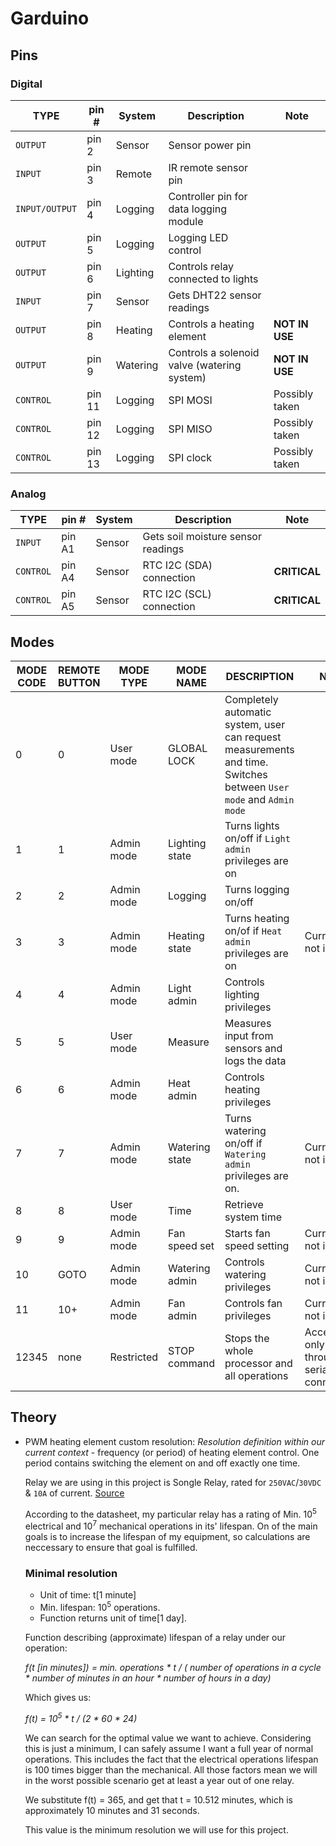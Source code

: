 # Garduino

## Pins

### Digital
TYPE | pin # | System | Description | Note
-----|-------|--------|-------------|------
`OUTPUT` | pin 2 | Sensor | Sensor power pin
`INPUT` | pin 3 | Remote | IR remote sensor pin
`INPUT/OUTPUT` | pin 4 | Logging | Controller pin for data logging module
`OUTPUT` | pin 5 | Logging | Logging LED control
`OUTPUT` | pin 6 | Lighting | Controls relay connected to lights
`INPUT` | pin 7 | Sensor | Gets DHT22 sensor readings
`OUTPUT` | pin 8 | Heating | Controls a heating element | **NOT IN USE**
`OUTPUT` | pin 9 | Watering | Controls a solenoid valve (watering system) | **NOT IN USE**
`CONTROL` | pin 11 | Logging | SPI MOSI | Possibly taken
`CONTROL` | pin 12 | Logging | SPI MISO | Possibly taken
`CONTROL` | pin 13 | Logging | SPI clock | Possibly taken


### Analog
TYPE | pin # | System | Description | Note
-----|-------|--------|-------------|------
`INPUT` | pin A1 | Sensor | Gets soil moisture sensor readings
`CONTROL` | pin A4 | Sensor | RTC I2C (SDA) connection | **CRITICAL**
`CONTROL` | pin A5 | Sensor | RTC I2C (SCL) connection | **CRITICAL**

## Modes
MODE CODE | REMOTE BUTTON| MODE TYPE | MODE NAME | DESCRIPTION | Note
----------|--------------|-----------|-----------|-------------|-----
0 | 0 | User mode | GLOBAL LOCK | Completely automatic system, user can request measurements and time. Switches between `User mode` and `Admin mode`
1 | 1 | Admin mode | Lighting state | Turns lights on/off if `Light admin` privileges are on
2 | 2 | Admin mode | Logging | Turns logging on/off
3 | 3 | Admin mode | Heating state | Turns heating on/of if `Heat admin` privileges are on | Currently not in use
4 | 4 | Admin mode | Light admin | Controls lighting privileges
5 | 5 | User mode | Measure | Measures input from sensors and logs the data
6 | 6 | Admin mode | Heat admin | Controls heating privileges
7 | 7 | Admin mode | Watering state | Turns watering on/off if `Watering admin` privileges are on. | Currently not in use
8 | 8 | User mode | Time | Retrieve system time
9 | 9 | Admin mode | Fan speed set | Starts fan speed setting | Currently not in use
10 | GOTO | Admin mode | Watering admin | Controls watering privileges | Currently not in use
11 | 10+ | Admin mode | Fan admin | Controls fan privileges | Currently not in use
12345 | none | Restricted | STOP command | Stops the whole processor and all operations | Accessible only through serial PC connection

## Theory
* PWM heating element custom resolution: 
  *Resolution definition within our current context* - frequency (or period) of heating element control. One period contains switching the element on and off exactly one time.
  
  Relay we are using in this project is Songle Relay, rated for `250VAC`/`30VDC` & `10A` of current. [Source](https://www.parallax.com/sites/default/files/downloads/27115-Single-Relay-Board-Datasheet.pdf)
  
  According to the datasheet, my particular relay has a rating of Min. 10<sup>5</sup> electrical and 10<sup>7</sup> mechanical operations in its' lifespan.
  On of the main goals is to increase the lifespan of my equipment, so calculations are neccessary to ensure that goal is fulfilled.
  
  ### Minimal resolution
   * Unit of time: t[1 minute]
   * Min. lifespan: 10<sup>5</sup> operations.
   * Function returns unit of time[1 day].
   
   Function describing (approximate) lifespan of a relay under our operation:
   
   *f(t [in minutes]) = min. operations * t / ( number of operations in a cycle * number of minutes in an hour * number of hours in a day)*
   
   Which gives us:
   
   *f(t) = 10<sup>5</sup> * t / (2 * 60 * 24)*
   
   We can search for the optimal value we want to achieve. Considering this is just a minimum, I can safely assume I want a full year of normal operations. This includes the fact that the electrical operations lifespan is 100 times bigger than the mechanical. All those factors mean we will in the worst possible scenario get at least a year out of one relay.
   
   We substitute f(t) = 365, and get that t = 10.512 minutes, which is approximately 10 minutes and 31 seconds.
   
   This value is the minimum resolution we will use for this project.
